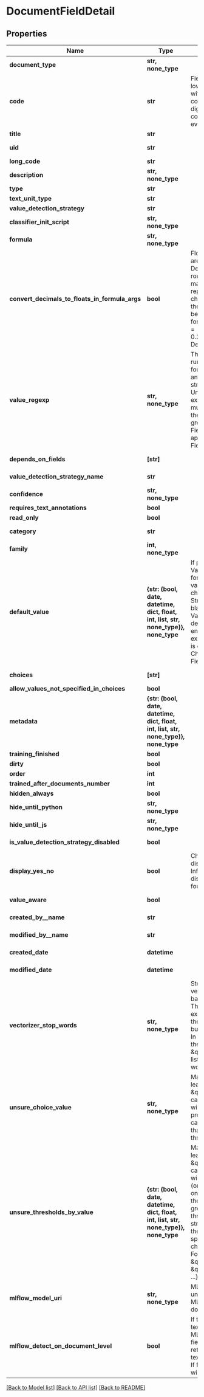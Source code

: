 # DocumentFieldDetail


## Properties
Name | Type | Description | Notes
------------ | ------------- | ------------- | -------------
**document_type** | **str, none_type** |  | 
**code** | **str** | Field codes must be lowercase, should start with  a Latin letter, and contain only Latin letters, digits, underscores. Field codes must be unique to every Document Type. | 
**title** | **str** |  | 
**uid** | **str** |  | [optional] [readonly] 
**long_code** | **str** |  | [optional] 
**description** | **str, none_type** |  | [optional] 
**type** | **str** |  | [optional] 
**text_unit_type** | **str** |  | [optional] 
**value_detection_strategy** | **str** |  | [optional] 
**classifier_init_script** | **str, none_type** |  | [optional] 
**formula** | **str, none_type** |  | [optional] 
**convert_decimals_to_floats_in_formula_args** | **bool** | Floating point field values      are represented in Python Decimal type to avoid rounding problems in machine numbers representations.      Use this checkbox for converting them to Python float type before calculating the formula.      Float: 0.1 + 0.2 &#x3D; 0.30000000000000004. Decimal: 0.1 + 0.2 &#x3D; 0.3. | [optional] 
**value_regexp** | **str, none_type** | This regular expression is run on the sentence      found by a Field Detector and extracts a specific string value from a Text Unit. If the regular expression returns multiple matching groups, then the first matching group will be used by the Field. This is only applicable to String Fields. | [optional] 
**depends_on_fields** | **[str]** |  | [optional] [readonly] 
**value_detection_strategy_name** | **str** |  | [optional] [readonly] 
**confidence** | **str, none_type** |  | [optional] 
**requires_text_annotations** | **bool** |  | [optional] 
**read_only** | **bool** |  | [optional] 
**category** | **str** |  | [optional] [readonly] 
**family** | **int, none_type** |  | [optional] 
**default_value** | **{str: (bool, date, datetime, dict, float, int, list, str, none_type)}, none_type** | If populated, the Default Value will be displayed for this Field if no other value is found by the chosen Value Detection Strategy. Leave this form blank to have the Field Value remain empty by default. Please wrap entries with quotes, example: “landlord”. This is only applicable to Choice and Multi Choice Fields. | [optional] 
**choices** | **[str]** |  | [optional] [readonly] 
**allow_values_not_specified_in_choices** | **bool** |  | [optional] 
**metadata** | **{str: (bool, date, datetime, dict, float, int, list, str, none_type)}, none_type** |  | [optional] 
**training_finished** | **bool** |  | [optional] 
**dirty** | **bool** |  | [optional] 
**order** | **int** |  | [optional] 
**trained_after_documents_number** | **int** |  | [optional] 
**hidden_always** | **bool** |  | [optional] 
**hide_until_python** | **str, none_type** |  | [optional] 
**hide_until_js** | **str, none_type** |  | [optional] 
**is_value_detection_strategy_disabled** | **bool** |  | [optional] [readonly] 
**display_yes_no** | **bool** | Checking this box will      display “Yes” if Related Info text is found, and display “No” if no text is found. | [optional] 
**value_aware** | **bool** |  | [optional] [readonly] 
**created_by__name** | **str** |  | [optional] [readonly] 
**modified_by__name** | **str** |  | [optional] [readonly] 
**created_date** | **datetime** |  | [optional] [readonly] 
**modified_date** | **datetime** |  | [optional] [readonly] 
**vectorizer_stop_words** | **str, none_type** | Stop words for vectorizers      user in field-based ML field detection. These stop words are excluded from going into the feature vector part      build based on this field. In addition to these words the standard sklearn \&quot;english\&quot; word list is used.      Format: each word on new line | [optional] 
**unsure_choice_value** | **str, none_type** | Makes sense for machine learning      strategies with \&quot;Unsure\&quot; category. The strategy will return this value if probabilities of all other categories      appear lower than the specified threshold. | [optional] 
**unsure_thresholds_by_value** | **{str: (bool, date, datetime, dict, float, int, list, str, none_type)}, none_type** | Makes sense for machine learning      strategies with \&quot;Unsure\&quot; category. The strategy will return concrete result (one of choice values) only if      the probability of the detected value is greater than this threshold. Otherwise the strategy returns None      or the choice value specified in \&quot;Unsure choice value\&quot; field. Format: { \&quot;value1\&quot;: 0.9, \&quot;value2\&quot;: 0.5, ...}.      Default: 0.9 | [optional] 
**mlflow_model_uri** | **str, none_type** | MLFlow model URI      understandable by the MLFlow artifact downloading routines. | [optional] 
**mlflow_detect_on_document_level** | **bool** | If true - whole      document text will be sent to the MLFlow model and the field value will be returned for the whole text with no     annotations. If false - each text unit will be sent separately. | [optional] 

[[Back to Model list]](../README.md#documentation-for-models) [[Back to API list]](../README.md#documentation-for-api-endpoints) [[Back to README]](../README.md)


